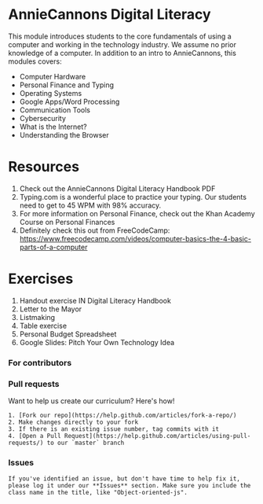 # AnnieCannons Digital Literacy

This module introduces students to the core fundamentals of using a computer and working in the technology industry. We assume no prior knowledge of a computer. In addition to an intro to AnnieCannons, this modules covers:

<ul>
<li>Computer Hardware </li>
<li>Personal Finance and Typing</li>
<li>Operating Systems</li>
<li>Google Apps/Word Processing</li>
<li>Communication Tools</li>
<li>Cybersecurity</li>
<li>What is the Internet?</li>
<li>Understanding the Browser</li>
</ul>

# Resources
1) Check out the AnnieCannons Digital Literacy Handbook PDF
2) Typing.com is a wonderful place to practice your typing. Our students need to get to 45 WPM with 98% accuracy.
3) For more information on Personal Finance, check out the Khan Academy Course on Personal Finances
4) Definitely check this out from FreeCodeCamp: https://www.freecodecamp.com/videos/computer-basics-the-4-basic-parts-of-a-computer

# Exercises
1) Handout exercise IN Digital Literacy Handbook
2) Letter to the Mayor
3) Listmaking
4) Table exercise
5) Personal Budget Spreadsheet
6) Google Slides: Pitch Your Own Technology Idea



  ### For contributors
  ### Pull requests

  Want to help us create our curriculum? Here's how!

    1. [Fork our repo](https://help.github.com/articles/fork-a-repo/)
    2. Make changes directly to your fork
    3. If there is an existing issue number, tag commits with it
    4. [Open a Pull Request](https://help.github.com/articles/using-pull-requests/) to our `master` branch

  ### Issues

    If you've identified an issue, but don't have time to help fix it, please log it under our **Issues** section. Make sure you include the class name in the title, like "Object-oriented-js". 
